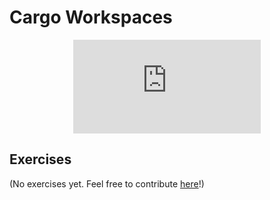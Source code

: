 # Cargo Workspaces

<div style="display: flex; justify-content: center;">
    <iframe class="youtube-video" src="https://www.youtube.com/embed/S3c7NRS698A?si=dSZFVJiWpzsLVX9a" title="YouTube video player" frameborder="0" allow="accelerometer; autoplay; clipboard-write; encrypted-media; gyroscope; picture-in-picture; web-share" allowfullscreen></iframe>
</div>

## Exercises

(No exercises yet. Feel free to contribute <a href="https://github.com/letsgetrusty/rust-learning-guide" target="_blank">here</a>!)
